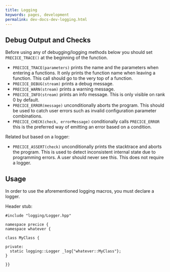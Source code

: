 ```yaml
---
title: Logging
keywords: pages, development
permalink: dev-docs-dev-logging.html
---
```


## Debug Output and Checks

Before using any of debugging/logging methods below you should set `PRECICE_TRACE()` at the beginning of the function.

- `PRECICE_TRACE(parameters)` prints the name and the parameters when entering a functions. It only prints the function name when leaving a function. This call should go to the very top of a function.
- `PRECICE_DEBUG(stream)` prints a debug message.
- `PRECICE_WARN(stream)` prints a warning message.
- `PRECICE_INFO(stream)` prints an info message. This is only visible on rank 0 by default.
- `PRECICE_ERROR(message)` unconditionally aborts the program. This should be used to catch user errors such as invalid configuration parameter combinations.
- `PRECICE_CHECK(check, errorMessage)` conditionally calls `PRECICE_ERROR` this is the preferred way of emitting an error based on a condition.

Related but based on a logger:
- `PRECICE_ASSERT(check)` unconditionally prints the stacktrace and aborts the program. This is used to detect inconsistent internal state due to programming errors. A user should never see this. This does not require a logger.

## Usage

In order to use the aforementioned logging macros, you must declare a logger.

Header stub:
```
#include "logging/Logger.hpp"

namespace precice {
namespace whatever {

class MyClass {

private:
  static logging::Logger _log{"whatever::MyClass"};
}

}}
```
